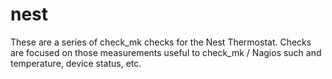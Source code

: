 nest
======
These are a series of check_mk checks for the Nest Thermostat. Checks are focused on those
measurements useful to check_mk / Nagios such and temperature, device status, etc.

